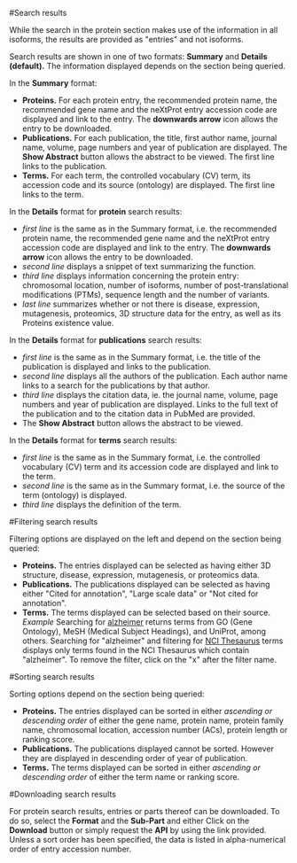 #Search results

While the search in the protein section makes use of the information in all isoforms, the results are provided as "entries" and not isoforms. 

Search results are shown in one of two formats: **Summary** and **Details (default).** The information displayed depends on the section being queried.

In the **Summary** format:

* **Proteins.** For each protein entry, the recommended protein name, the recommended gene name and the neXtProt entry accession code are displayed and link to the entry. The **downwards arrow** icon allows the entry to be downloaded. 
* **Publications.** For each publication, the title, first author name, journal name, volume, page numbers and year of publication are displayed. The **Show Abstract** button allows the abstract to be viewed. The first line links to the publication.
* **Terms.** For each term, the controlled vocabulary (CV) term, its accession code and its source (ontology) are displayed. The first line links to the term. 

In the **Details** format for **protein** search results:

* _first line_ is the same as in the Summary format, i.e. the recommended protein name, the recommended gene name and the neXtProt entry accession code are displayed and link to the entry. The **downwards arrow** icon allows the entry to be downloaded.
* _second line_ displays a snippet of text summarizing the function.
* _third line_ displays information concerning the protein entry: chromosomal location, number of isoforms, number of post-translational modifications (PTMs), sequence length and the number of variants.
* _last line_ summarizes whether or not there is disease, expression, mutagenesis, proteomics, 3D structure data for the entry, as well as its Proteins existence value.

In the **Details** format for **publications** search results:

* _first line_ is the same as in the Summary format, i.e. the title of the publication is displayed and links to the publication.
* _second line_ displays all the authors of the publication. Each author name links to a search for the publications by that author.
* _third line_ displays the citation data, ie. the journal name, volume, page numbers and year of publication are displayed. Links to the full text of the publication and to the citation data in PubMed are provided.
* The **Show Abstract** button allows the abstract to be viewed.

In the **Details** format for **terms** search results: 

* _first line_ is the same as in the Summary format, i.e. the controlled vocabulary (CV) term and its accession code are displayed and link to the term.
* _second line_ is the same as in the Summary format, i.e. the source of the term (ontology) is displayed.
* _third line_ displays the definition of the term.

#Filtering search results

Filtering options are displayed on the left and depend on the section being queried:

* **Proteins.** The entries displayed can be selected as having either 3D structure, disease, expression, mutagenesis, or proteomics data. 
* **Publications.** The publications displayed can be selected as having either "Cited for annotation", "Large scale data" or "Not cited for annotation". 
* **Terms.** The terms displayed can be selected based on their source. _Example_ Searching for [alzheimer](terms/search?query=alzheimer) returns terms from GO (Gene Ontology), MeSH (Medical Subject Headings), and UniProt, among others. Searching for "alzheimer" and filtering for [NCI Thesaurus](terms/search?query=alzheimer&filter=ncithesaurus) terms displays only terms found in the NCI Thesaurus which contain "alzheimer". To remove the filter, click on the "x" after the filter name.

#Sorting search results

Sorting options depend on the section being queried:

* **Proteins.** The entries displayed can be sorted in either _ascending or descending order_ of either the gene name, protein name, protein family name, chromosomal location, accession number (ACs), protein length or ranking score. 
* **Publications.** The publications displayed cannot be sorted. However they are displayed in descending order of year of publication. 
* **Terms.** The terms displayed can be sorted in either _ascending or descending order_ of either the term name or ranking score.

#Downloading search results

For protein search results, entries or parts thereof can be downloaded. To do so, select the **Format** and the **Sub-Part** and either Click on the **Download** button or simply request the **API** by using the link provided. Unless a sort order has been specified, the data is listed in alpha-numerical order of entry accession number.
